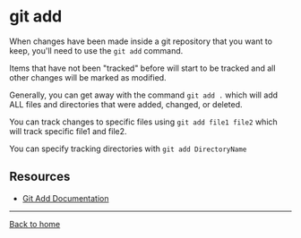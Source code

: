 # git add

When changes have been made inside a git repository that you want to keep, you'll need to use the `git add` command.

Items that have not been "tracked" before will start to be tracked and all other changes will be marked as modified.

Generally, you can get away with the command `git add .` which will add ALL files and directories that were added, changed, or deleted.

You can track changes to specific files using `git add file1 file2` which will track specific file1 and file2.

You can specify tracking directories with `git add DirectoryName`

## Resources

- [Git Add Documentation](https://git-scm.com/docs/git-add)

---

[Back to home](../README.md)